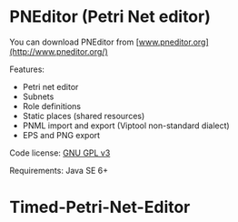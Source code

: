 PNEditor (Petri Net editor)
========

You can download PNEditor from [www.pneditor.org](http://www.pneditor.org/)

Features:

- Petri net editor
- Subnets
- Role definitions
- Static places (shared resources)
- PNML import and export (Viptool non-standard dialect)
- EPS and PNG export

Code license: [GNU GPL v3](http://www.gnu.org/licenses/gpl.html)

Requirements: Java SE 6+
# Timed-Petri-Net-Editor
